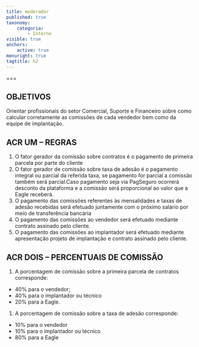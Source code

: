 ```yaml
---
title: moderador
published: true
taxonomy:
    categoria:
        - Interno
visible: true
anchors:
    active: true
menuright: true
tagtitle: h2
---
```


===

## OBJETIVOS
Orientar profissionais do setor Comercial, Suporte e Financeiro sobre como calcular corretamente as comissões de cada vendedor bem como da equipe de implantação.

## ACR UM – REGRAS
1. O fator gerador da comissão sobre contratos é o pagamento de primeira parcela por parte do cliente
1. O fator gerador de comissão sobre taxa de adesão é o pagamento integral ou parcial da referida taxa, se pagamento for parcial a comissão também será parcial.Caso pagamento seja via PagSeguro ocorrerá desconto da plataforma e a comissão será proporcional ao valor que a Eagle receberá.
1. O pagamento das comissões referentes às mensalidades e taxas de adesão recebidas será efetuado juntamente com o próximo salário por meio de transferência bancária 
1. O pagamento das comissões ao vendedor será efetuado mediante contrato assinado pelo cliente.
1. O pagamento das comissões ao implantador será efetuado mediante apresentação projeto de implantação e contrato assinado pelo cliente.

## ACR DOIS – PERCENTUAIS DE COMISSÃO
1. A porcentagem de comissão sobre a primeira parcela de contratos corresponde:
- 40% para o vendedor;
- 40% para o implantador ou técnico
- 20% para a Eagle.
1. A porcentagem de comissão sobre a taxa de adesão corresponde:
- 10% para o vendedor
- 10% para o implantador ou técnico
- 80% para a Eagle

